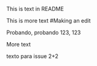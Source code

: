 This is text in  README



This is more text #Making an edit

Probando, probando 123, 123




More text


texto para issue
2+2
